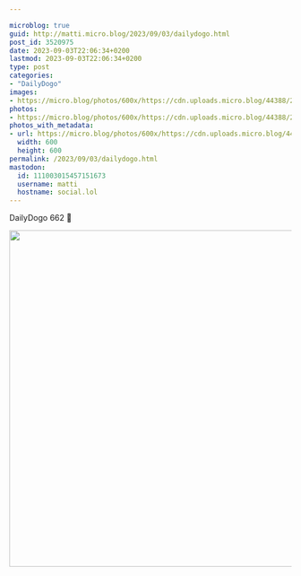 ```yaml
---

microblog: true
guid: http://matti.micro.blog/2023/09/03/dailydogo.html
post_id: 3520975
date: 2023-09-03T22:06:34+0200
lastmod: 2023-09-03T22:06:34+0200
type: post
categories:
- "DailyDogo"
images:
- https://micro.blog/photos/600x/https://cdn.uploads.micro.blog/44388/2023/c10397ce0c6645b88e6ce434dccd50ce.jpg
photos:
- https://micro.blog/photos/600x/https://cdn.uploads.micro.blog/44388/2023/c10397ce0c6645b88e6ce434dccd50ce.jpg
photos_with_metadata:
- url: https://micro.blog/photos/600x/https://cdn.uploads.micro.blog/44388/2023/c10397ce0c6645b88e6ce434dccd50ce.jpg
  width: 600
  height: 600
permalink: /2023/09/03/dailydogo.html
mastodon:
  id: 111003015457151673
  username: matti
  hostname: social.lol
---
```

DailyDogo 662 🐶

<img src="https://micro.blog/photos/600x/https://blog.martin-haehnel.de/uploads/2023/c10397ce0c6645b88e6ce434dccd50ce.jpg" width="600" height="600" alt="" />
